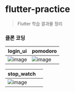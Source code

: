 # flutter-practice
> Flutter 학습 결과물 정리

### 클론 코딩
|login_ui|pomodoro|
|-|-|
|![image](https://github.com/Guest-01/flutter-practice/assets/49602144/0e17fe8b-1d63-4e52-92fc-2e6d16f7dd80)|![image](https://github.com/Guest-01/flutter-practice/assets/49602144/f6166b98-0f47-4ea0-a0f4-a748021f4859)|

|stop_watch||
|-|-|
|![image](https://github.com/Guest-01/flutter-practice/assets/49602144/b94731c4-ef90-4df5-895c-771e26600ea1)||
